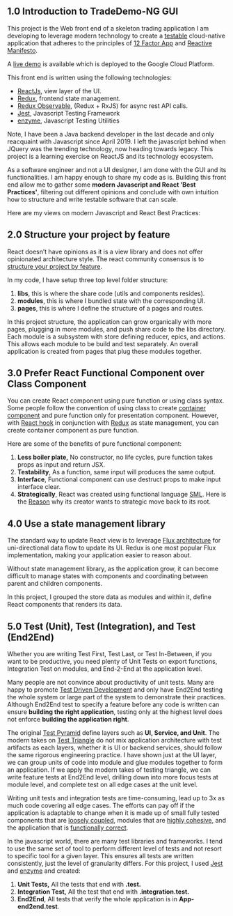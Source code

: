 <h2>1.0 Introduction to TradeDemo-NG GUI</h2>

This project is the Web front end of a skeleton trading application I am developing to leverage modern technology to create a <a href="https://dzone.com/articles/the-battle-of-the-testing-triangle">testable</a> cloud-native application that adheres to the principles of <a href="https://12factor.net/">12 Factor App</a> and <a href="https://www.reactivemanifesto.org/">Reactive Manifesto</a>.

A <a href="http://tradedemo-ng.appspot.com" alt="tradedemo-ng">live demo</a> is available which is deployed to the Google Cloud Platform.

This front end is written using the following technologies:
<ul>
  <li><a href="https://reactjs.org" alt="reactjs">ReactJs</a>, view layer of the UI.</li>
  <li><a href="https://redux.js.org" alt="redux">Redux</a>, frontend state management.</li>
  <li><a href="https://redux-observable.js.org/" alt="redux">Redux Observable</a>, (Redux + RxJS) for async rest API calls.</li>
  <li><a href="https://jestjs.io/" alt="redux">Jest</a>, Javascript Testing Framework</li>
  <li><a href="https://airbnb.io/enzyme/" alt="enzyme">enzyme</a>, Javascript Testing Utilities</li>
</ul>

Note, I have been a Java backend developer in the last decade and only reacquaint with Javascript since April 2019. I left the javascript behind when JQuery was the trending technology, now heading towards legacy. This project is a learning exercise on ReactJS and its technology ecosystem.

As a software engineer and not a UI designer, I am done with the GUI and its functionalities. I am happy enough to share my code as is. Building this front end allow me to gather some <b>modern Javascript and React 'Best Practices'</b>, filtering out different opinions and conclude with own intuition how to structure and write testable software that can scale.

Here are my views on modern Javascript and React Best Practices:

<h2>2.0 Structure your project by feature</h2>
<p>
React doesn’t have opinions as it is a view library and does not offer opinionated architecture style.
The react community consensus is to <a href="https://reactjs.org/docs/faq-structure.html">structure your project by feature</a>.
<p>

<p>
In my code, I have setup three top level folder structure:

<ol>
  <li><b>libs</b>, this is where the share code (utils and components resides).</li>
  <li><b>modules</b>, this is where I bundled state with the corresponding UI.</li>
  <li><b>pages</b>, this is where I define the structure of a pages and routes.</li>
</ol>
</p>

In this project structure, the application can grow organically with more pages, plugging in more modules, and push share code to the libs directory. Each module is a subsystem with store defining reducer, epics, and actions. This allows each module to be build and test separately. An overall application is created from pages that plug these modules together.

<h2>3.0 Prefer React Functional Component over Class Component </h2>
<p>
You can create React component using pure function or using class syntax. Some people follow the convention of using class to create <a href="https://medium.com/@learnreact/container-components-c0e67432e005">container component</a> and pure function only for presentation component. However, with <a href="https://reactjs.org/docs/hooks-effect.html">React hook</a> in conjunction with <a href="https://redux.js.org" alt="redux">Redux</a> as state management, you can create container component as pure function.
</p>
<p>Here are some of the benefits of pure functional component:
<ol>
  <li><b>Less boiler plate,</b> No constructor, no life cycles, pure function takes props as input and return JSX.</li>
  <li><b>Testability</b>, As a function, same input will produces the same output.</li>
  <li><b>Interface</b>, Functional component can use destruct props to make input interface clear.</li>
  <li><b>Strategically</b>, React was created using functional language <a href="https://en.wikipedia.org/wiki/Standard_ML">SML</a>. Here is the <a href="https://reasonml.github.io/docs/en/what-and-why">Reason</a> why its creator wants to strategic move back to its root.
</ol>
</p>

<h2>4.0 Use a state management library</h2>
<p>
The standard way to update React view is to leverage <a href="https://facebook.github.io/flux/docs/in-depth-overview">Flux architecture</a> for uni-directional data flow to update its UI. Redux is one most popular Flux implementation, making your application easier to reason about.
</p>
<p>
Without state management library, as the application grow, it can become difficult to manage states with components and coordinating between parent and children components.
</p>
<p>
In this project, I grouped the store data as modules and within it, define React components that renders its data.
</p>

<h2>5.0 Test (Unit), Test (Integration), and Test (End2End)</h2>
<p>
Whether you are writing Test First, Test Last, or Test In-Between, if you want to be productive, you need plenty of Unit Tests on export functions, Integration Test on modules, and End-2-End at the application level.
</p>
<p>
Many people are not convince about productivity of unit tests. Many are happy to promote <a href="https://en.wikipedia.org/wiki/Test-driven_development">Test Driven Development</a> and only have End2End testing the whole system or large part of the system to demonstrate their practices. Although End2End test to specify a feature before any code is written can ensure <b>building the right application</b>, testing only at the highest level does not enforce <b>building the application right</b>.
</p>
<p>
The original <a href="https://martinfowler.com/bliki/TestPyramid.html">Test Pyramid</a> define layers such as <b>UI, Service, and Unit</b>. The modern takes on <a href="https://dzone.com/articles/the-battle-of-the-testing-triangle">Test Triangle</a> do not mix application architecture with test artifacts as each layers, whether it is UI or backend services, should follow the same rigorous engineering practice. I have shown just at the UI layer, we can group units of code into module and glue modules together to form an application. If we apply the modern takes of testing triangle, we can write feature tests at End2End level, drilling down into more focus tests at module level, and complete test on all edge cases at the unit level.
</p>
<p>
Writing unit tests and integration tests are time-consuming, lead up to 3x as much code covering all edge cases. The efforts can pay off if the application is adaptable to change when it is made up of small fully tested components that are <a href="https://en.wikipedia.org/wiki/Loose_coupling">loosely coupled</a>, modules that are <a href="https://en.wikipedia.org/wiki/Cohesion_(computer_science)">highly cohesive</a>, and the application that is <a href="https://www.tutorialspoint.com/software_testing_dictionary/correctness.htm">functionally correct</a>.
</p>
<p>
In the javascript world, there are many test libraries and frameworks. I tend to use the same set of tool to perform different level of tests and not resort to specific tool for a given layer. This ensures all tests are written consistently, just the level of granularity differs. For this project, I used <a href="https://jestjs.io/" alt="redux">Jest</a> and <a href="https://airbnb.io/enzyme/" alt="enzyme">enzyme</a> and created:

<ol>
  <li><b>Unit Tests,</b> All the tests that end with <b>.test.</b></li>
  <li><b>Integration Test,</b> All the test that end with <b>.integration.test.</b></li>
  <li><b>End2End</b>, All tests that verify the whole application is in <b>App-end2end.test</b>.</li>
</ol>
</p>
